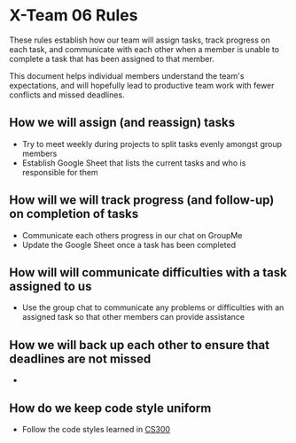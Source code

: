 # X-Team 06 Rules

These rules establish how our team will assign tasks,
track progress on each task, and communicate with each other 
when a member is unable to complete a task that has been assigned to that member.

This document helps individual members understand the team's expectations,
and will hopefully lead to productive team work with fewer conflicts
and missed deadlines.

## How we will assign (and reassign) tasks

* Try to meet weekly during projects to split tasks evenly amongst group members
* Establish Google Sheet that lists the current tasks and who is responsible for them

## How will we will track progress (and follow-up) on completion of tasks

* Communicate each others progress in our chat on GroupMe
* Update the Google Sheet once a task has been completed

## How will will communicate difficulties with a task assigned to us

* Use the group chat to communicate any problems or difficulties with an assigned task so that other members can provide assistance

## How we will back up each other to ensure that deadlines are not missed

* 

## How do we keep code style uniform 
* Follow the code styles learned in [CS300](http://cs300-www.cs.wisc.edu/wp/index.php/2017/08/15/cs300-java-style-guide/)
